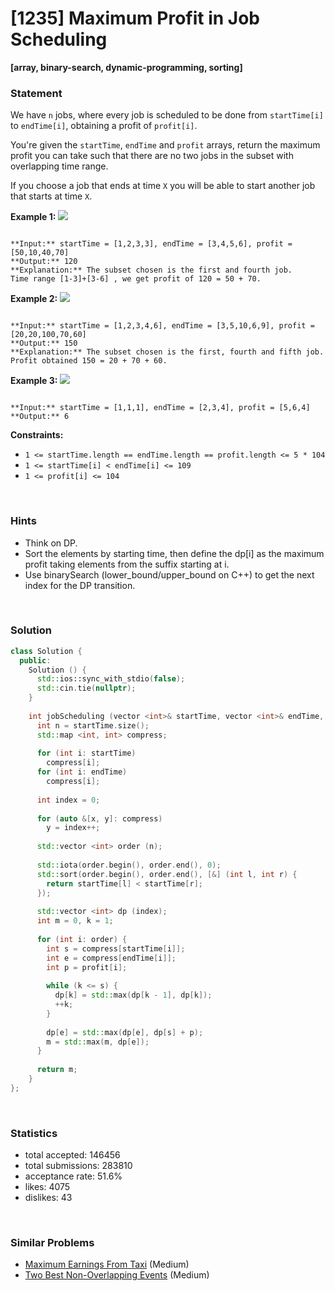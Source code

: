 # [1235] Maximum Profit in Job Scheduling

**[array, binary-search, dynamic-programming, sorting]**

### Statement

We have `n` jobs, where every job is scheduled to be done from `startTime[i]` to `endTime[i]`, obtaining a profit of `profit[i]`.

You're given the `startTime`, `endTime` and `profit` arrays, return the maximum profit you can take such that there are no two jobs in the subset with overlapping time range.

If you choose a job that ends at time `X` you will be able to start another job that starts at time `X`.


**Example 1:**
**![](https://assets.leetcode.com/uploads/2019/10/10/sample1_1584.png)**

```

**Input:** startTime = [1,2,3,3], endTime = [3,4,5,6], profit = [50,10,40,70]
**Output:** 120
**Explanation:** The subset chosen is the first and fourth job. 
Time range [1-3]+[3-6] , we get profit of 120 = 50 + 70.

```

**Example 2:**
**![](https://assets.leetcode.com/uploads/2019/10/10/sample22_1584.png)** 

```

**Input:** startTime = [1,2,3,4,6], endTime = [3,5,10,6,9], profit = [20,20,100,70,60]
**Output:** 150
**Explanation:** The subset chosen is the first, fourth and fifth job. 
Profit obtained 150 = 20 + 70 + 60.

```

**Example 3:**
**![](https://assets.leetcode.com/uploads/2019/10/10/sample3_1584.png)**

```

**Input:** startTime = [1,1,1], endTime = [2,3,4], profit = [5,6,4]
**Output:** 6

```

**Constraints:**
* `1 <= startTime.length == endTime.length == profit.length <= 5 * 104`
* `1 <= startTime[i] < endTime[i] <= 109`
* `1 <= profit[i] <= 104`


<br>

### Hints

- Think on DP.
- Sort the elements by starting time, then define the dp[i] as the maximum profit taking elements from the suffix starting at i.
- Use binarySearch (lower_bound/upper_bound on C++) to get the next index for the DP transition.

<br>

### Solution

```cpp
class Solution {
  public:
    Solution () {
      std::ios::sync_with_stdio(false);
      std::cin.tie(nullptr);
    }
  
    int jobScheduling (vector <int>& startTime, vector <int>& endTime, vector <int>& profit) {
      int n = startTime.size();
      std::map <int, int> compress;
      
      for (int i: startTime)
        compress[i];
      for (int i: endTime)
        compress[i];
      
      int index = 0;
      
      for (auto &[x, y]: compress)
        y = index++;
      
      std::vector <int> order (n);
      
      std::iota(order.begin(), order.end(), 0);
      std::sort(order.begin(), order.end(), [&] (int l, int r) {
        return startTime[l] < startTime[r];
      });
      
      std::vector <int> dp (index);
      int m = 0, k = 1;
      
      for (int i: order) {
        int s = compress[startTime[i]];
        int e = compress[endTime[i]];
        int p = profit[i];
        
        while (k <= s) {
          dp[k] = std::max(dp[k - 1], dp[k]);
          ++k;
        }
        
        dp[e] = std::max(dp[e], dp[s] + p);
        m = std::max(m, dp[e]);
      }
      
      return m;
    }
};
```

<br>

### Statistics

- total accepted: 146456
- total submissions: 283810
- acceptance rate: 51.6%
- likes: 4075
- dislikes: 43

<br>

### Similar Problems

- [Maximum Earnings From Taxi](https://leetcode.com/problems/maximum-earnings-from-taxi) (Medium)
- [Two Best Non-Overlapping Events](https://leetcode.com/problems/two-best-non-overlapping-events) (Medium)
